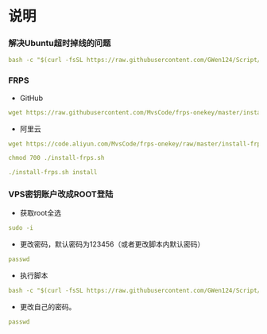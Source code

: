 # 说明

### 解决Ubuntu超时掉线的问题 
```yaml
bash -c "$(curl -fsSL https://raw.githubusercontent.com/GWen124/Script/master/Linux/ClientAliveInterval.sh)"
```


### FRPS
- GitHub
```yaml
wget https://raw.githubusercontent.com/MvsCode/frps-onekey/master/install-frps.sh -O ./install-frps.sh
```
- 阿里云
```yaml
wget https://code.aliyun.com/MvsCode/frps-onekey/raw/master/install-frps.sh -O ./install-frps.sh
```
```yaml
chmod 700 ./install-frps.sh
```
```yaml
./install-frps.sh install
```


### VPS密钥账户改成ROOT登陆
- 获取root全选
```yaml
sudo -i
```
- 更改密码，默认密码为123456（或者更改脚本内默认密码）
```yaml
passwd
```
- 执行脚本
```yaml
bash -c "$(curl -fsSL https://raw.githubusercontent.com/GWen124/Script/master/Linux/root.sh)"
```
- 更改自己的密码。
```yaml
passwd
```